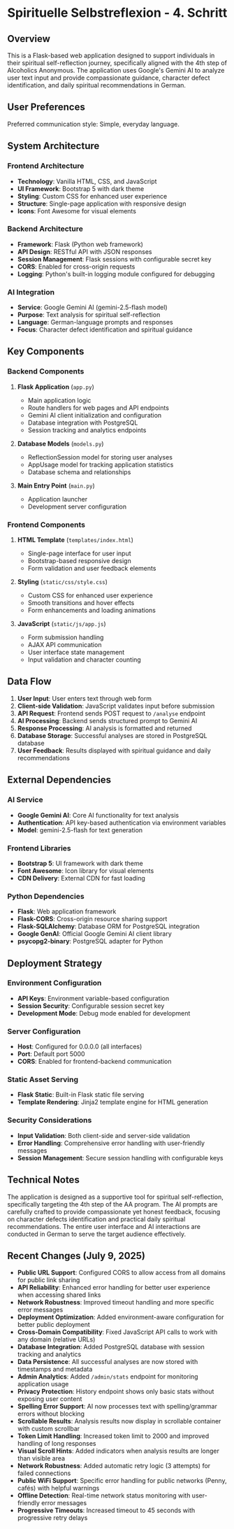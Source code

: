# Spirituelle Selbstreflexion - 4. Schritt

## Overview

This is a Flask-based web application designed to support individuals in their spiritual self-reflection journey, specifically aligned with the 4th step of Alcoholics Anonymous. The application uses Google's Gemini AI to analyze user text input and provide compassionate guidance, character defect identification, and daily spiritual recommendations in German.

## User Preferences

Preferred communication style: Simple, everyday language.

## System Architecture

### Frontend Architecture
- **Technology**: Vanilla HTML, CSS, and JavaScript
- **UI Framework**: Bootstrap 5 with dark theme
- **Styling**: Custom CSS for enhanced user experience
- **Structure**: Single-page application with responsive design
- **Icons**: Font Awesome for visual elements

### Backend Architecture
- **Framework**: Flask (Python web framework)
- **API Design**: RESTful API with JSON responses
- **Session Management**: Flask sessions with configurable secret key
- **CORS**: Enabled for cross-origin requests
- **Logging**: Python's built-in logging module configured for debugging

### AI Integration
- **Service**: Google Gemini AI (gemini-2.5-flash model)
- **Purpose**: Text analysis for spiritual self-reflection
- **Language**: German-language prompts and responses
- **Focus**: Character defect identification and spiritual guidance

## Key Components

### Backend Components
1. **Flask Application** (`app.py`)
   - Main application logic
   - Route handlers for web pages and API endpoints
   - Gemini AI client initialization and configuration
   - Database integration with PostgreSQL
   - Session tracking and analytics endpoints

2. **Database Models** (`models.py`)
   - ReflectionSession model for storing user analyses
   - AppUsage model for tracking application statistics
   - Database schema and relationships

3. **Main Entry Point** (`main.py`)
   - Application launcher
   - Development server configuration

### Frontend Components
1. **HTML Template** (`templates/index.html`)
   - Single-page interface for user input
   - Bootstrap-based responsive design
   - Form validation and user feedback elements

2. **Styling** (`static/css/style.css`)
   - Custom CSS for enhanced user experience
   - Smooth transitions and hover effects
   - Form enhancements and loading animations

3. **JavaScript** (`static/js/app.js`)
   - Form submission handling
   - AJAX API communication
   - User interface state management
   - Input validation and character counting

## Data Flow

1. **User Input**: User enters text through web form
2. **Client-side Validation**: JavaScript validates input before submission
3. **API Request**: Frontend sends POST request to `/analyse` endpoint
4. **AI Processing**: Backend sends structured prompt to Gemini AI
5. **Response Processing**: AI analysis is formatted and returned
6. **Database Storage**: Successful analyses are stored in PostgreSQL database
7. **User Feedback**: Results displayed with spiritual guidance and daily recommendations

## External Dependencies

### AI Service
- **Google Gemini AI**: Core AI functionality for text analysis
- **Authentication**: API key-based authentication via environment variables
- **Model**: gemini-2.5-flash for text generation

### Frontend Libraries
- **Bootstrap 5**: UI framework with dark theme
- **Font Awesome**: Icon library for visual elements
- **CDN Delivery**: External CDN for fast loading

### Python Dependencies
- **Flask**: Web application framework
- **Flask-CORS**: Cross-origin resource sharing support
- **Flask-SQLAlchemy**: Database ORM for PostgreSQL integration
- **Google GenAI**: Official Google Gemini AI client library
- **psycopg2-binary**: PostgreSQL adapter for Python

## Deployment Strategy

### Environment Configuration
- **API Keys**: Environment variable-based configuration
- **Session Security**: Configurable session secret key
- **Development Mode**: Debug mode enabled for development

### Server Configuration
- **Host**: Configured for 0.0.0.0 (all interfaces)
- **Port**: Default port 5000
- **CORS**: Enabled for frontend-backend communication

### Static Asset Serving
- **Flask Static**: Built-in Flask static file serving
- **Template Rendering**: Jinja2 template engine for HTML generation

### Security Considerations
- **Input Validation**: Both client-side and server-side validation
- **Error Handling**: Comprehensive error handling with user-friendly messages
- **Session Management**: Secure session handling with configurable keys

## Technical Notes

The application is designed as a supportive tool for spiritual self-reflection, specifically targeting the 4th step of the AA program. The AI prompts are carefully crafted to provide compassionate yet honest feedback, focusing on character defects identification and practical daily spiritual recommendations. The entire user interface and AI interactions are conducted in German to serve the target audience effectively.

## Recent Changes (July 9, 2025)

- **Public URL Support**: Configured CORS to allow access from all domains for public link sharing
- **API Reliability**: Enhanced error handling for better user experience when accessing shared links
- **Network Robustness**: Improved timeout handling and more specific error messages
- **Deployment Optimization**: Added environment-aware configuration for better public deployment
- **Cross-Domain Compatibility**: Fixed JavaScript API calls to work with any domain (relative URLs)
- **Database Integration**: Added PostgreSQL database with session tracking and analytics
- **Data Persistence**: All successful analyses are now stored with timestamps and metadata
- **Admin Analytics**: Added `/admin/stats` endpoint for monitoring application usage
- **Privacy Protection**: History endpoint shows only basic stats without exposing user content
- **Spelling Error Support**: AI now processes text with spelling/grammar errors without blocking
- **Scrollable Results**: Analysis results now display in scrollable container with custom scrollbar
- **Token Limit Handling**: Increased token limit to 2000 and improved handling of long responses
- **Visual Scroll Hints**: Added indicators when analysis results are longer than visible area
- **Network Robustness**: Added automatic retry logic (3 attempts) for failed connections
- **Public WiFi Support**: Specific error handling for public networks (Penny, cafés) with helpful warnings
- **Offline Detection**: Real-time network status monitoring with user-friendly error messages
- **Progressive Timeouts**: Increased timeout to 45 seconds with progressive retry delays